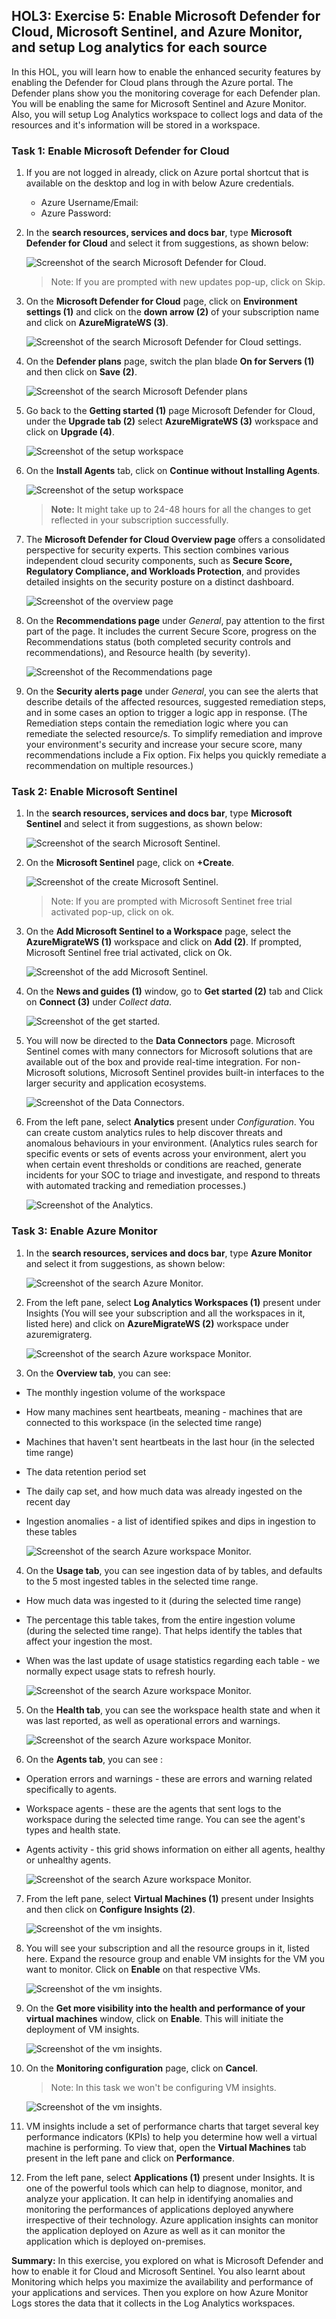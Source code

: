 ## HOL3: Exercise 5: Enable Microsoft Defender for Cloud, Microsoft Sentinel, and Azure Monitor, and setup Log analytics for each source

In this HOL, you will learn how to enable the enhanced security features by enabling the Defender for Cloud plans through the Azure portal. The Defender plans show you the monitoring coverage for each Defender plan. You will be enabling the same for Microsoft Sentinel and Azure Monitor. Also, you will setup Log Analytics workspace to collect logs and data of the resources and it's information will be stored in a workspace.


### Task 1: Enable Microsoft Defender for Cloud

1. If you are not logged in already, click on Azure portal shortcut that is available on the desktop and log in with below Azure credentials.
    * Azure Username/Email: <inject key="AzureAdUserEmail"></inject> 
    * Azure Password: <inject key="AzureAdUserPassword"></inject>

1. In the **search resources, services and docs bar**, type **Microsoft Defender for Cloud** and select it from suggestions, as shown below:

    ![Screenshot of the search Microsoft Defender for Cloud.](Images/ex4-s1.png "Microsoft Defender for Cloud")
    
    > Note: If you are prompted with new updates pop-up, click on Skip.
    
1. On the **Microsoft Defender for Cloud** page, click on **Environment settings (1)** and click on the **down arrow (2)** of your subscription name and click on **AzureMigrateWS<inject key="DeploymentID" enableCopy="false" /> (3)**.

    ![Screenshot of the search Microsoft Defender for Cloud settings.](Images/hol3-e5-s3.png "Microsoft Defender for Cloud settings") 
     
1. On the **Defender plans** page, switch the plan blade **On for Servers (1)** and then click on **Save (2)**.    

    ![Screenshot of the search Microsoft Defender plans](Images/hol3-e5-s4.png "Microsoft Defender plans")
    
1. Go back to the **Getting started (1)** page Microsoft Defender for Cloud, under the **Upgrade tab (2)** select **AzureMigrateWS<inject key="DeploymentID" enableCopy="false" /> (3)** workspace and click on **Upgrade (4)**.

    ![Screenshot of the setup workspace](Images/hol3-e5-s5.png "setup workspace")

1. On the **Install Agents** tab, click on **Continue without Installing Agents**.

    ![Screenshot of the setup workspace](Images/hol3-e5-s6.png "setup workspace")
    
     > **Note:** It might take up to 24-48 hours for all the changes to get reflected in your subscription successfully.
   

1. The **Microsoft Defender for Cloud Overview page** offers a consolidated perspective for security experts. This section combines various independent cloud security components, such as **Secure Score, Regulatory Compliance, and Workloads Protection**, and provides detailed insights on the security posture on a distinct dashboard.

    ![Screenshot of the overview page](Images/hol3-e5-s7.png "overview page")

1. On the **Recommendations page** under _General_, pay attention to the first part of the page. It includes the current Secure Score, progress on the Recommendations status (both completed security controls and recommendations), and Resource health (by severity).
    
    ![Screenshot of the Recommendations page](Images/hol3-e5-s8.png "Recommendations page")
   
   
1. On the **Security alerts page** under _General_, you can see the alerts that describe details of the affected resources, suggested remediation steps, and in some cases an option to trigger a logic app in response. (The Remediation steps contain the remediation logic where you can remediate the selected resource/s. To simplify remediation and improve your environment's security and increase your secure score, many recommendations include a Fix option. Fix helps you quickly remediate a recommendation on multiple resources.)

  



### Task 2: Enable Microsoft Sentinel

1. In the **search resources, services and docs bar**, type **Microsoft Sentinel** and select it from suggestions, as shown below:

    ![Screenshot of the search Microsoft Sentinel.](Images/e5-t2-s1.png "Microsoft Sentinel")
    
1. On the **Microsoft Sentinel** page, click on **+Create**.    

    ![Screenshot of the create Microsoft Sentinel.](Images/hol3-e5-t2-s2.png "Microsoft Sentinel")
    
    > Note: If you are prompted with Microsoft Sentinet free trial activated pop-up, click on ok.
    
1. On the **Add Microsoft Sentinel to a Workspace** page, select the **AzureMigrateWS<inject key="DeploymentID" enableCopy="false" /> (1)** workspace and click on **Add (2)**. If prompted, Microsoft Sentinel free trial activated, click on Ok.   

    ![Screenshot of the add Microsoft Sentinel.](Images/hol3-e5-t2-s3.png "add Microsoft Sentinel")
    
1. On the **News and guides (1)** window, go to **Get started (2)** tab and Click on **Connect (3)** under _Collect data_.   

    ![Screenshot of the get started.](Images/hol3-e5-t2-s4.png "get started")
    
1. You will now be directed to the **Data Connectors** page. Microsoft Sentinel comes with many connectors for Microsoft solutions that are available out of the box and provide real-time integration. For non-Microsoft solutions, Microsoft Sentinel provides built-in interfaces to the larger security and application ecosystems.

    ![Screenshot of the Data Connectors.](Images/hol3-e5-t2-s5.png "Data Connectors")

1. From the left pane, select **Analytics** present under _Configuration_. You can create custom analytics rules to help discover threats and anomalous behaviours in your environment. (Analytics rules search for specific events or sets of events across your environment, alert you when certain event thresholds or conditions are reached, generate incidents for your SOC to triage and investigate, and respond to threats with automated tracking and remediation processes.) 

    ![Screenshot of the Analytics.](Images/hol3-e5-t2-s6.png "Analytics")

### Task 3:  Enable Azure Monitor

1. In the **search resources, services and docs bar**, type **Azure Monitor** and select it from suggestions, as shown below:

    ![Screenshot of the search Azure Monitor.](Images/upd-e5-t3-s1.png "Azure Monitor")
    
2. From the left pane, select **Log Analytics Workspaces (1)** present under Insights (You will see your subscription and all the workspaces in it, listed here) and click on **AzureMigrateWS<inject key="DeploymentID" enableCopy="false" /> (2)** workspace under azuremigraterg.

    ![Screenshot of the search Azure workspace Monitor.](Images/hol3-e5-t3-s2.png "Azure Monitor")

3. On the **Overview tab**, you can see:

- The monthly ingestion volume of the workspace
- How many machines sent heartbeats, meaning - machines that are connected to this workspace (in the selected time range)
- Machines that haven't sent heartbeats in the last hour (in the selected time range)
- The data retention period set
- The daily cap set, and how much data was already ingested on the recent day
- Ingestion anomalies - a list of identified spikes and dips in ingestion to these tables
    
    ![Screenshot of the search Azure workspace Monitor.](Images/upd-hol3-e5-t3-s3.png "Azure Monitor")
    
4. On the **Usage tab**, you can see ingestion data of by tables, and defaults to the 5 most ingested tables in the selected time range.

- How much data was ingested to it (during the selected time range)
- The percentage this table takes, from the entire ingestion volume (during the selected time range). That helps identify the tables that affect your ingestion the most.
- When was the last update of usage statistics regarding each table - we normally expect usage stats to refresh hourly.
   
    ![Screenshot of the search Azure workspace Monitor.](Images/hol3-e5-t3-s4.png "Azure Monitor")  
    
5. On the **Health tab**, you can see the workspace health state and when it was last reported, as well as operational errors and warnings.
        
    ![Screenshot of the search Azure workspace Monitor.](Images/hol3-e5-t3-s5.png "Azure Monitor") 
    
6. On the **Agents tab**, you can see  :

- Operation errors and warnings - these are errors and warning related specifically to agents. 
- Workspace agents - these are the agents that sent logs to the workspace during the selected time range. You can see the agent's types and health state. 
- Agents activity - this grid shows information on either all agents, healthy or unhealthy agents. 
    
    ![Screenshot of the search Azure workspace Monitor.](Images/hol3-e5-t3-s6.png "Azure Monitor")  
    
    
7. From the left pane, select **Virtual Machines (1)** present under Insights and then click on **Configure Insights (2)**.

    ![Screenshot of the vm insights.](Images/upd-e5-t3-s2.png "vm insights")
   
8. You will see your subscription and all the resource groups in it, listed here. Expand the resource group and enable VM insights for the VM you want to monitor. Click on **Enable** on that respective VMs.

    ![Screenshot of the vm insights.](Images/hol3-e5-t3-s7.png "vm insights")
   
9. On the **Get more visibility into the health and performance of your virtual machines** window, click on **Enable**. This will initiate the deployment of VM insights.   

    ![Screenshot of the vm insights.](Images/e5-t3-s4.png "vm insights")

10. On the **Monitoring configuration** page, click on **Cancel**.

    > Note: In this task we won't be configuring VM insights.

    ![Screenshot of the vm insights.](Images/upd-HOL3-EX5-T2-S10.png "vm insights")

11. VM insights include a set of performance charts that target several key performance indicators (KPIs) to help you determine how well a virtual machine is performing. To view that, open the **Virtual Machines** tab present in the left pane and click on **Performance**.

12. From the left pane, select **Applications (1)** present under Insights. It is one of the powerful tools which can help to diagnose, monitor, and analyze your application. It can help in identifying anomalies and monitoring the performances of applications deployed anywhere irrespective of their technology. Azure application insights can monitor the application deployed on Azure as well as it can monitor the application which is deployed on-premises.
  
    
**Summary:** In this exercise, you explored on what is Microsoft Defender and how to enable it for Cloud and Microsoft Sentinel. You also learnt about Monitoring  which helps you maximize the availability and performance of your applications and services. Then you explore on how Azure Monitor Logs stores the data that it collects in the Log Analytics workspaces.
